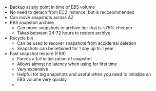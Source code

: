 - Backup at any point in time of EBS volume
- No need to detach from EC2 instance, but is recceommended
- Can move snapshots across AZ
- EBS snapshot archive
	- Can move snapshots to archive tier that is ~75% cheaper
	- Takes between 24-72 hours to restore archive
- Recycle bin
	- Can be used to recover snapshots from accidental deletion
	- Snapshots can be retained for 1 day up to 1 year
- Fast snapshot restore (FSR)
	- Forces a full initialization of snapshot
	- Allows almost no latency when using for first time
	- Very expensive
	- Helpful for big snapshots and useful when you need to initialize an EBS volume very quickly
	- 